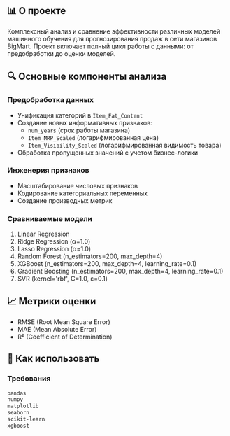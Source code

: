 ## 📊 О проекте
Комплексный анализ и сравнение эффективности различных моделей машинного обучения для прогнозирования продаж в сети магазинов BigMart. Проект включает полный цикл работы с данными: от предобработки до оценки моделей.

## 🔍 Основные компоненты анализа

### Предобработка данных
- Унификация категорий в `Item_Fat_Content`
- Создание новых информативных признаков:
  - `num_years` (срок работы магазина)
  - `Item_MRP_Scaled` (логарифмированная цена)
  - `Item_Visibility_Scaled` (логарифмированная видимость товара)
- Обработка пропущенных значений с учетом бизнес-логики

### Инженерия признаков
- Масштабирование числовых признаков
- Кодирование категориальных переменных
- Создание производных метрик

### Сравниваемые модели
1. Linear Regression
2. Ridge Regression (α=1.0)
3. Lasso Regression (α=1.0)
4. Random Forest (n_estimators=200, max_depth=4)
5. XGBoost (n_estimators=200, max_depth=4, learning_rate=0.1)
6. Gradient Boosting (n_estimators=200, max_depth=4, learning_rate=0.1)
7. SVR (kernel='rbf', C=1.0, ε=0.1)

## 📈 Метрики оценки
- RMSE (Root Mean Square Error)
- MAE (Mean Absolute Error)
- R² (Coefficient of Determination)

## 🚀 Как использовать

### Требования
```requirements.txt
pandas
numpy
matplotlib
seaborn
scikit-learn
xgboost
```
